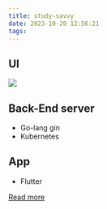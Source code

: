 ```yaml
---
title: study-savvy
date: 2023-10-20 12:56:21
tags:
---
```

## UI
![](https://hackmd.io/_uploads/HkzkOqyfp.png)
## Back-End server
* Go-lang gin
* Kubernetes
## App
* Flutter

[Read more](./study-savvy)
